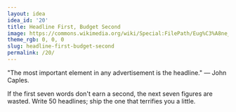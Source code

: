 ```yaml
---
layout: idea
idea_id: '20'
title: Headline First, Budget Second
image: https://commons.wikimedia.org/wiki/Special:FilePath/Eug%C3%A8ne_Delacroix_-_La_libert%C3%A9_guidant_le_peuple-2.jpg
theme_rgb: 0, 0, 0
slug: headline-first-budget-second
permalink: /20/
---
```


"The most important element in any advertisement is the headline." — John Caples. 

If the first seven words don't earn a second, the next seven figures are wasted. Write 50 headlines; ship the one that terrifies you a little.
